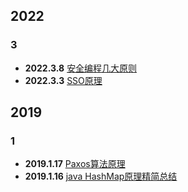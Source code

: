 
## 2022


### 3
+ **2022.3.8** [安全编程几大原则](2022/3/8)
+ **2022.3.3** [SSO原理](2022/3/3)

## 2019


### 1
+ **2019.1.17** [Paxos算法原理](2019/1/17)
+ **2019.1.16** [java HashMap原理精简总结](2019/1/16)

